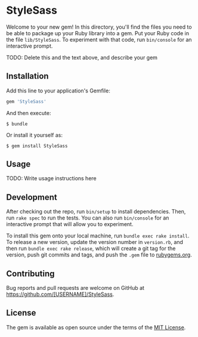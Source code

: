 # StyleSass

Welcome to your new gem! In this directory, you'll find the files you need to be able to package up your Ruby library into a gem. Put your Ruby code in the file `lib/StyleSass`. To experiment with that code, run `bin/console` for an interactive prompt.

TODO: Delete this and the text above, and describe your gem

## Installation

Add this line to your application's Gemfile:

```ruby
gem 'StyleSass'
```

And then execute:

    $ bundle

Or install it yourself as:

    $ gem install StyleSass

## Usage

TODO: Write usage instructions here

## Development

After checking out the repo, run `bin/setup` to install dependencies. Then, run `rake spec` to run the tests. You can also run `bin/console` for an interactive prompt that will allow you to experiment.

To install this gem onto your local machine, run `bundle exec rake install`. To release a new version, update the version number in `version.rb`, and then run `bundle exec rake release`, which will create a git tag for the version, push git commits and tags, and push the `.gem` file to [rubygems.org](https://rubygems.org).

## Contributing

Bug reports and pull requests are welcome on GitHub at https://github.com/[USERNAME]/StyleSass.


## License

The gem is available as open source under the terms of the [MIT License](http://opensource.org/licenses/MIT).

